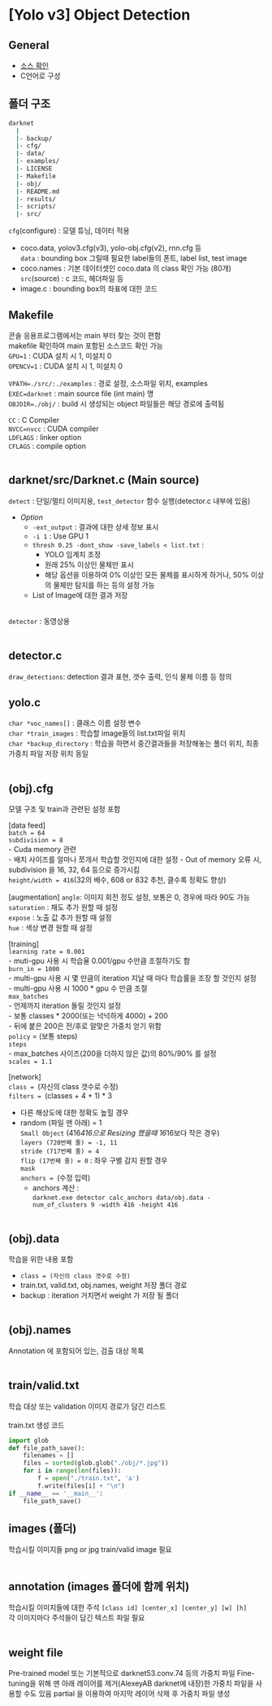 # [Yolo v3] Object Detection

## General
- [소스 확인](https://github.com/pjreddie/darknet)
- C언어로 구성

## 폴더 구조
```sh
darknet
  |
  |- backup/
  |- cfg/
  |- data/
  |- examples/
  |- LICENSE
  |- Makefile
  |- obj/
  |- README.md
  |- results/
  |- scripts/ 
  |- src/
```
`cfg`(configure) : 모델 튜닝, 데이터 적용 <br>
  + coco.data, yolov3.cfg(v3), yolo-obj.cfg(v2), rnn.cfg 등 <br>
`data` : bounding box 그릴때 필요한 label들의 폰트, label list, test image <br>
  + coco.names : 기본 데이터셋인 coco.data 의 class 확인 가능 (80개) <br>
`src`(source) : c 코드, 헤더파일 등 <br>
  + image.c : bounding box의 좌표에 대한 코드 <br>

## Makefile
콘솔 응용프로그램에서는 main 부터 찾는 것이 편함 <br>
makefile 확인하여 main 포함된 소스코드 확인 가능 <br>
`GPU=1` : CUDA 설치 시 1, 미설치 0 <br>
`OPENCV=1` : CUDA 설치 시 1, 미설치 0 <br>

`VPATH=./src/:./examples` : 경로 설정, 소스파일 위치, examples <br>
`EXEC=darknet` : main source file (int main) 명 <br>
`OBJDIR=./obj/` : build 시 생성되는 object 파일들은 해당 경로에 출력됨 <br>

`CC` : C Compiler <br>
`NVCC=nvcc` : CUDA compiler <br>
`LDFLAGS` : linker option <br>
`CFLAGS` : compile option <br> <br>



## darknet/src/Darknet.c (Main source)
`detect` : 단일/멀티 이미지용, `test_detector` 함수 실행(detector.c 내부에 있음) <br>
  + *Option*<br>
    + `-ext_output` : 결과에 대한 상세 정보 표시<br>
    + `-i 1` : Use GPU 1 <br>
    + `thresh 0.25 -dont_show -save_labels < list.txt` : 
      + YOLO 임계치 조정 <br>
      + 원래 25% 이상인 물체만 표시 <br>
      + 해당 옵션을 이용하여 0% 이상인 모든 물체를 표시하게 하거나, 50% 이상의 물체만 탐지를 하는 등의 설정 가능 <br>
    + List of Image에 대한 결과 저장 <br> <br>

`detector` : 동영상용 <br> <br>



## detector.c
`draw_detections`: detection 결과 표현, 갯수 출력, 인식 물체 이름 등 정의




## yolo.c
`char *voc_names[]` : 클래스 이름 설정 변수 <br>
`char *train_images` : 학습할 image들의 list.txt파일 위치 <br>
`char *backup_directory` : 학습을 하면서 중간결과들을 저장해놓는 폴더 위치, 최종 가중치 파일 저장 위치 동일 <br><br>



## (obj).cfg
모델 구조 및 train과 관련된 설정 포함

[data feed] <br>
`batch = 64` <br>
`subdivision = 8` <br>
    - Cuda memory 관련 <br>
    - 배치 사이즈를 얼마나 쪼개서 학습할 것인지에 대한 설정
    - Out of memory 오류 시, subdivision 을 16, 32, 64 등으로 증가시킴 <br>
`height/width = 416`(32의 배수, 608 or 832 추천, 클수록 정확도 향상) <br>

[augmentation]
`angle`: 이미지 회전 정도 설정, 보통은 0, 경우에 따라 90도 가능 <br>
`saturation` : 채도 추가 원할 때 설정 <br>
`expose` : 노출 값 추가 원할 때 설정 <br>
`hue` : 색상 변경 원할 때 설정 <br>

[training] <br>
`learning rate = 0.001`  <br>
    - muti-gpu 사용 시 학습율 0.001/gpu 수만큼 조절하기도 함 <br>
`burn_in = 1000` <br>
    - multi-gpu 사용 시 몇 만큼의 iteration 지날 때 마다 학습률을 조장 할 것인지 설정 <br>
    - multi-gpu 사용 시 1000 * gpu 수 만큼 조절 <br>
`max_batches` <br>
    - 언제까지 iteration 돌릴 것인지 설정 <br>
    - 보통 classes * 2000(또는 넉넉하게 4000) + 200 <br>
    - 뒤에 붙은 200은 전/후로 알맞은 가중치 얻기 위함 <br>
`policy` = (보통 steps) <br>
`steps` <br>
    - max_batches 사이즈(200을 더하지 않은 값)의 80%/90% 를 설정 <br>
`scales = 1.1` <br>

[network] <br>
`class = `(자신의 class 갯수로 수정) <br>
`filters = `(classes + 4 + 1) * 3 <br>
- 다른 해상도에 대한 정확도 높힐 경우 <br>
- random (파일 맨 아래) = 1  <br>
`Small Object` (416*416으로 Resizing 했을때 16*16보다 작은 경우) <br>
`layers (720번째 줄) = -1, 11` <br>
`stride (717번째 줄) = 4` <br>
`flip (17번째 줄) = 0` : 좌우 구별 감지 원할 경우 <br>
`mask` <br>
`anchors = `(수정 입력) <br>
    - anchors 계산 : <br>
`darknet.exe detector calc_anchors data/obj.data -num_of_clusters 9 -width 416 -height 416` <br> <br>

## (obj).data
학습을 위한 내용 포함
- `class = (자신의 class 갯수로 수정)` <br>
- train.txt, valid.txt, obj.names, weight 저장 폴더 경로 <br>
- backup : iteration 거치면서 weight 가 저장 될 폴더 <br> <br>


## (obj).names
Annotation 에 포함되어 있는, 검출 대상 목록 <br> <br>


## train/valid.txt
학습 대상 또는 validation 이미지 경로가 담긴 리스트 <br> <br>
train.txt 생성 코드
```python
import glob 
def file_path_save():
    filenames = []
    files = sorted(glob.glob("./obj/*.jpg"))
    for i in range(len(files)):
        f = open("./train.txt", 'a')
        f.write(files[i] + "\n")
if __name__ == '__main__':
    file_path_save()
```


## images (폴더)
학습시킬 이미지들
png or jpg
train/valid image 필요 <br> <br>


## annotation (images 폴더에 함께 위치)
학습시킬 이미지들에 대한 주석
`[class id] [center_x] [center_y] [w] [h]` <br>
각 이미지마다 주석들이 담긴 텍스트 파일 필요 <br> <br>



## weight file
Pre-trained model 또는 기본적으로 darknet53.conv.74 등의 가중치 파일
Fine-tuning을 위해 맨 아래 레이어를 제거(AlexeyAB darknet에 내장)한 가중치 파일을 사용할 수도 있음
partial 을 이용하여 마지막 레이어 삭제 후 가중치 파일 생성 <br> <br>






